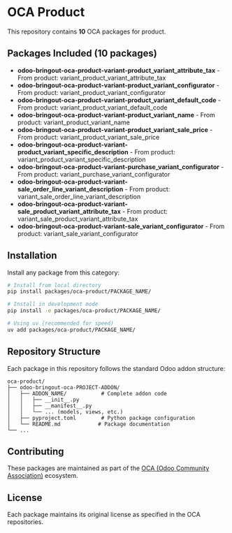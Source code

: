 # OCA Product

This repository contains **10** OCA packages for product.

## Packages Included (10 packages)

- **odoo-bringout-oca-product-variant-product_variant_attribute_tax** - From product: variant_product_variant_attribute_tax
- **odoo-bringout-oca-product-variant-product_variant_configurator** - From product: variant_product_variant_configurator
- **odoo-bringout-oca-product-variant-product_variant_default_code** - From product: variant_product_variant_default_code
- **odoo-bringout-oca-product-variant-product_variant_name** - From product: variant_product_variant_name
- **odoo-bringout-oca-product-variant-product_variant_sale_price** - From product: variant_product_variant_sale_price
- **odoo-bringout-oca-product-variant-product_variant_specific_description** - From product: variant_product_variant_specific_description
- **odoo-bringout-oca-product-variant-purchase_variant_configurator** - From product: variant_purchase_variant_configurator
- **odoo-bringout-oca-product-variant-sale_order_line_variant_description** - From product: variant_sale_order_line_variant_description
- **odoo-bringout-oca-product-variant-sale_product_variant_attribute_tax** - From product: variant_sale_product_variant_attribute_tax
- **odoo-bringout-oca-product-variant-sale_variant_configurator** - From product: variant_sale_variant_configurator


## Installation

Install any package from this category:

```bash
# Install from local directory
pip install packages/oca-product/PACKAGE_NAME/

# Install in development mode  
pip install -e packages/oca-product/PACKAGE_NAME/

# Using uv (recommended for speed)
uv add packages/oca-product/PACKAGE_NAME/
```

## Repository Structure

Each package in this repository follows the standard Odoo addon structure:

```
oca-product/
├── odoo-bringout-oca-PROJECT-ADDON/
│   ├── ADDON_NAME/           # Complete addon code
│   │   ├── __init__.py
│   │   ├── __manifest__.py
│   │   └── ... (models, views, etc.)
│   ├── pyproject.toml        # Python package configuration
│   └── README.md            # Package documentation
└── ...
```

## Contributing

These packages are maintained as part of the [OCA (Odoo Community Association)](https://github.com/OCA) ecosystem.

## License

Each package maintains its original license as specified in the OCA repositories.
